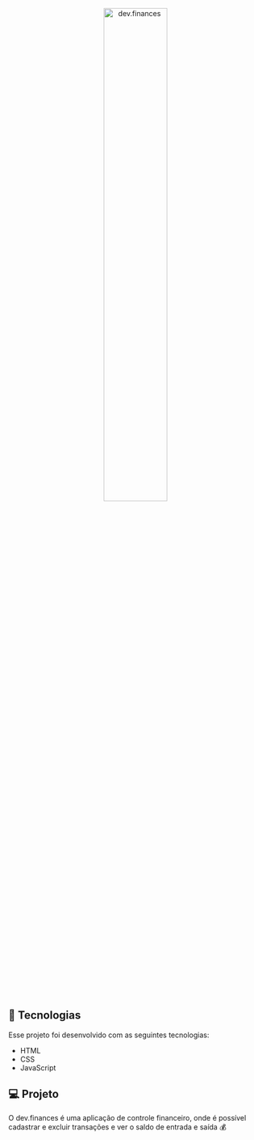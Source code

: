
<p align="center">
  <img alt="dev.finances" src="https://raw.githubusercontent.com/rocketseat-education/maratona-discover-01/89dc497b1993fefa786bed4bcd301a6bead75db4/.github/logo.svg" width="50%">
</p>

## 🚀 Tecnologias

Esse projeto foi desenvolvido com as seguintes tecnologias:

- HTML
- CSS
- JavaScript

## 💻 Projeto

O dev.finances é uma aplicação de controle financeiro, onde é possível cadastrar e excluir transações e ver o saldo de entrada e saída 💰



